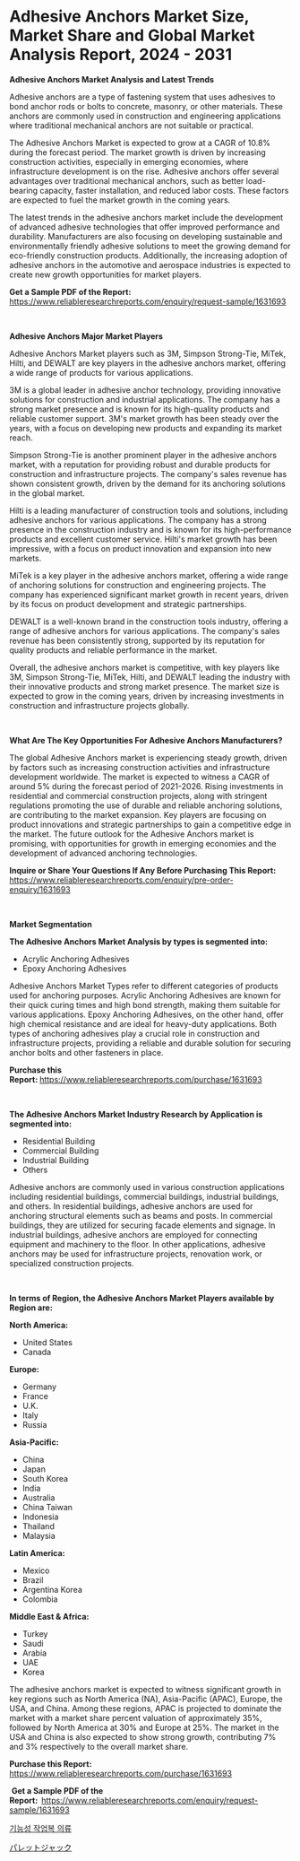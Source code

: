 <p><h1>Adhesive Anchors Market Size, Market Share and Global Market Analysis Report, 2024 - 2031</h1></p><p><strong>Adhesive Anchors Market Analysis and Latest Trends</strong></p>
<p><p>Adhesive anchors are a type of fastening system that uses adhesives to bond anchor rods or bolts to concrete, masonry, or other materials. These anchors are commonly used in construction and engineering applications where traditional mechanical anchors are not suitable or practical.</p><p>The Adhesive Anchors Market is expected to grow at a CAGR of 10.8% during the forecast period. The market growth is driven by increasing construction activities, especially in emerging economies, where infrastructure development is on the rise. Adhesive anchors offer several advantages over traditional mechanical anchors, such as better load-bearing capacity, faster installation, and reduced labor costs. These factors are expected to fuel the market growth in the coming years.</p><p>The latest trends in the adhesive anchors market include the development of advanced adhesive technologies that offer improved performance and durability. Manufacturers are also focusing on developing sustainable and environmentally friendly adhesive solutions to meet the growing demand for eco-friendly construction products. Additionally, the increasing adoption of adhesive anchors in the automotive and aerospace industries is expected to create new growth opportunities for market players.</p></p>
<p><strong>Get a Sample PDF of the Report:&nbsp;</strong> <a href="https://www.reliableresearchreports.com/enquiry/request-sample/1631693">https://www.reliableresearchreports.com/enquiry/request-sample/1631693</a></p>
<p>&nbsp;</p>
<p><strong>Adhesive Anchors Major Market Players</strong></p>
<p><p>Adhesive Anchors Market players such as 3M, Simpson Strong-Tie, MiTek, Hilti, and DEWALT are key players in the adhesive anchors market, offering a wide range of products for various applications.</p><p>3M is a global leader in adhesive anchor technology, providing innovative solutions for construction and industrial applications. The company has a strong market presence and is known for its high-quality products and reliable customer support. 3M's market growth has been steady over the years, with a focus on developing new products and expanding its market reach.</p><p>Simpson Strong-Tie is another prominent player in the adhesive anchors market, with a reputation for providing robust and durable products for construction and infrastructure projects. The company's sales revenue has shown consistent growth, driven by the demand for its anchoring solutions in the global market.</p><p>Hilti is a leading manufacturer of construction tools and solutions, including adhesive anchors for various applications. The company has a strong presence in the construction industry and is known for its high-performance products and excellent customer service. Hilti's market growth has been impressive, with a focus on product innovation and expansion into new markets.</p><p>MiTek is a key player in the adhesive anchors market, offering a wide range of anchoring solutions for construction and engineering projects. The company has experienced significant market growth in recent years, driven by its focus on product development and strategic partnerships.</p><p>DEWALT is a well-known brand in the construction tools industry, offering a range of adhesive anchors for various applications. The company's sales revenue has been consistently strong, supported by its reputation for quality products and reliable performance in the market.</p><p>Overall, the adhesive anchors market is competitive, with key players like 3M, Simpson Strong-Tie, MiTek, Hilti, and DEWALT leading the industry with their innovative products and strong market presence. The market size is expected to grow in the coming years, driven by increasing investments in construction and infrastructure projects globally.</p></p>
<p>&nbsp;</p>
<p><strong>What Are The Key Opportunities For Adhesive Anchors Manufacturers?</strong></p>
<p><p>The global Adhesive Anchors market is experiencing steady growth, driven by factors such as increasing construction activities and infrastructure development worldwide. The market is expected to witness a CAGR of around 5% during the forecast period of 2021-2026. Rising investments in residential and commercial construction projects, along with stringent regulations promoting the use of durable and reliable anchoring solutions, are contributing to the market expansion. Key players are focusing on product innovations and strategic partnerships to gain a competitive edge in the market. The future outlook for the Adhesive Anchors market is promising, with opportunities for growth in emerging economies and the development of advanced anchoring technologies.</p></p>
<p><strong>Inquire or Share Your Questions If Any Before Purchasing This Report:</strong> <a href="https://www.reliableresearchreports.com/enquiry/pre-order-enquiry/1631693">https://www.reliableresearchreports.com/enquiry/pre-order-enquiry/1631693</a></p>
<p>&nbsp;</p>
<p><strong>Market Segmentation</strong></p>
<p><strong>The Adhesive Anchors Market Analysis by types is segmented into:</strong></p>
<p><ul><li>Acrylic Anchoring Adhesives</li><li>Epoxy Anchoring Adhesives</li></ul></p>
<p><p>Adhesive Anchors Market Types refer to different categories of products used for anchoring purposes. Acrylic Anchoring Adhesives are known for their quick curing times and high bond strength, making them suitable for various applications. Epoxy Anchoring Adhesives, on the other hand, offer high chemical resistance and are ideal for heavy-duty applications. Both types of anchoring adhesives play a crucial role in construction and infrastructure projects, providing a reliable and durable solution for securing anchor bolts and other fasteners in place.</p></p>
<p><strong>Purchase this Report:&nbsp;</strong><a href="https://www.reliableresearchreports.com/purchase/1631693">https://www.reliableresearchreports.com/purchase/1631693</a></p>
<p>&nbsp;</p>
<p><strong>The Adhesive Anchors Market Industry Research by Application is segmented into:</strong></p>
<p><ul><li>Residential Building</li><li>Commercial Building</li><li>Industrial Building</li><li>Others</li></ul></p>
<p><p>Adhesive anchors are commonly used in various construction applications including residential buildings, commercial buildings, industrial buildings, and others. In residential buildings, adhesive anchors are used for anchoring structural elements such as beams and posts. In commercial buildings, they are utilized for securing facade elements and signage. In industrial buildings, adhesive anchors are employed for connecting equipment and machinery to the floor. In other applications, adhesive anchors may be used for infrastructure projects, renovation work, or specialized construction projects.</p></p>
<p>&nbsp;</p>
<p><strong>In terms of Region, the Adhesive Anchors Market Players available by Region are:</strong></p>
<p>
    <p> <strong> North America: </strong>
        <ul>
            <li>United States</li>
            <li>Canada</li>
        </ul>
        </p> 
    <p> <strong> Europe: </strong>
        <ul>
            <li>Germany</li>
            <li>France</li>
            <li>U.K.</li>
            <li>Italy</li>
            <li>Russia</li>
        </ul>
        </p> 
    <p> <strong> Asia-Pacific: </strong>
        <ul>
            <li>China</li>
            <li>Japan</li>
            <li>South Korea</li>
            <li>India</li>
            <li>Australia</li>
            <li>China Taiwan</li>
            <li>Indonesia</li>
            <li>Thailand</li>
            <li>Malaysia</li>
        </ul>
        </p> 
    <p> <strong> Latin America: </strong>
        <ul>
            <li>Mexico</li>
            <li>Brazil</li>
            <li>Argentina Korea</li>
            <li>Colombia</li>
        </ul>
        </p> 
    <p> <strong> Middle East & Africa: </strong>
        <ul>
            <li>Turkey</li>
            <li>Saudi</li>
            <li>Arabia</li>
            <li>UAE</li>
            <li>Korea</li>
        </ul>
    </p>
    </p>
<p><p>The adhesive anchors market is expected to witness significant growth in key regions such as North America (NA), Asia-Pacific (APAC), Europe, the USA, and China. Among these regions, APAC is projected to dominate the market with a market share percent valuation of approximately 35%, followed by North America at 30% and Europe at 25%. The market in the USA and China is also expected to show strong growth, contributing 7% and 3% respectively to the overall market share.</p></p>
<p><strong>Purchase this Report: </strong><a href="https://www.reliableresearchreports.com/purchase/1631693">https://www.reliableresearchreports.com/purchase/1631693</a></p>
<p>&nbsp;<strong>Get a Sample PDF of the Report:&nbsp;&nbsp;</strong><a href="https://www.reliableresearchreports.com/enquiry/request-sample/1631693">https://www.reliableresearchreports.com/enquiry/request-sample/1631693</a></p>
<p><strong></strong></p>
<p><p><a href="https://github.com/idcefvhkdut6/Market-Research-Report-List-1/blob/main/1832449192948.md">기능성 작업복 의류</a></p><p><a href="https://github.com/ppmazlotr77499/Market-Research-Report-List-1/blob/main/3233941193164.md">パレットジャック</a></p></p>